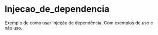 # Injecao_de_dependencia
Exemplo de como usar Injeção de dependência. 
Com exemplos de uso e não uso.
